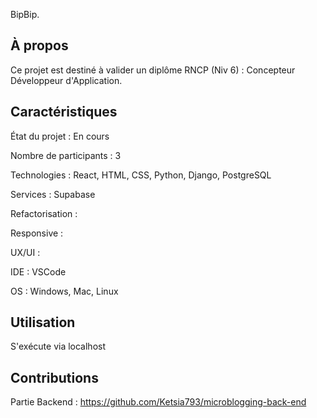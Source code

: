 BipBip.

## À propos 

Ce projet est destiné à valider un diplôme RNCP (Niv 6) : Concepteur Développeur d'Application.

## Caractéristiques

État du projet : En cours

Nombre de participants : 3

Technologies : React, HTML, CSS, Python, Django, PostgreSQL

Services :  Supabase

Refactorisation : 

Responsive : 

UX/UI : 

IDE : VSCode

OS : Windows, Mac, Linux 

## Utilisation 

S'exécute via localhost

## Contributions

Partie Backend : https://github.com/Ketsia793/microblogging-back-end
